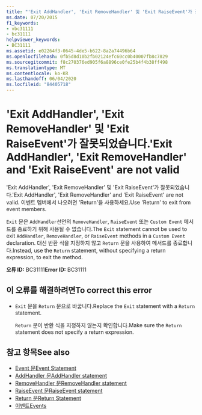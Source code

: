 ```yaml
---
title: "'Exit AddHandler', 'Exit RemoveHandler' 및 'Exit RaiseEvent'가 잘못되었습니다."
ms.date: 07/20/2015
f1_keywords:
- vbc31111
- bc31111
helpviewer_keywords:
- BC31111
ms.assetid: e02264f3-0645-4de5-b622-8a2a74496b64
ms.openlocfilehash: 0fb5d8d10b2fb02124efc60cc0b40007fb8c7829
ms.sourcegitcommit: f8c270376ed905f6a8896ce0fe25b4f4b38ff498
ms.translationtype: MT
ms.contentlocale: ko-KR
ms.lasthandoff: 06/04/2020
ms.locfileid: "84405718"
---
```

# <a name="exit-addhandler-exit-removehandler-and-exit-raiseevent-are-not-valid"></a><span data-ttu-id="1fdd2-102">'Exit AddHandler', 'Exit RemoveHandler' 및 'Exit RaiseEvent'가 잘못되었습니다.</span><span class="sxs-lookup"><span data-stu-id="1fdd2-102">'Exit AddHandler', 'Exit RemoveHandler' and 'Exit RaiseEvent' are not valid</span></span>
<span data-ttu-id="1fdd2-103">'Exit AddHandler', 'Exit RemoveHandler' 및 'Exit RaiseEvent'가 잘못되었습니다.</span><span class="sxs-lookup"><span data-stu-id="1fdd2-103">'Exit AddHandler', 'Exit RemoveHandler' and 'Exit RaiseEvent' are not valid.</span></span> <span data-ttu-id="1fdd2-104">이벤트 멤버에서 나오려면 'Return'을 사용하세요.</span><span class="sxs-lookup"><span data-stu-id="1fdd2-104">Use 'Return' to exit from event members.</span></span>  
  
 <span data-ttu-id="1fdd2-105">`Exit` 문은 `AddHandler`선언의 `RemoveHandler`, `RaiseEvent` 또는 `Custom Event` 메서드를 종료하기 위해 사용될 수 없습니다.</span><span class="sxs-lookup"><span data-stu-id="1fdd2-105">The `Exit` statement cannot be used to exit `AddHandler`, `RemoveHandler`, or `RaiseEvent` methods in a `Custom Event` declaration.</span></span> <span data-ttu-id="1fdd2-106">대신 반환 식을 지정하지 않고 `Return` 문을 사용하여 메서드를 종료합니다.</span><span class="sxs-lookup"><span data-stu-id="1fdd2-106">Instead, use the `Return` statement, without specifying a return expression, to exit the method.</span></span>  
  
 <span data-ttu-id="1fdd2-107">**오류 ID:** BC31111</span><span class="sxs-lookup"><span data-stu-id="1fdd2-107">**Error ID:** BC31111</span></span>  
  
## <a name="to-correct-this-error"></a><span data-ttu-id="1fdd2-108">이 오류를 해결하려면</span><span class="sxs-lookup"><span data-stu-id="1fdd2-108">To correct this error</span></span>  
  
- <span data-ttu-id="1fdd2-109">`Exit` 문을 `Return` 문으로 바꿉니다.</span><span class="sxs-lookup"><span data-stu-id="1fdd2-109">Replace the `Exit` statement with a `Return` statement.</span></span>  
  
     <span data-ttu-id="1fdd2-110">`Return` 문이 반환 식을 지정하지 않는지 확인합니다.</span><span class="sxs-lookup"><span data-stu-id="1fdd2-110">Make sure the `Return` statement does not specify a return expression.</span></span>  
  
## <a name="see-also"></a><span data-ttu-id="1fdd2-111">참고 항목</span><span class="sxs-lookup"><span data-stu-id="1fdd2-111">See also</span></span>

- [<span data-ttu-id="1fdd2-112">Event 문</span><span class="sxs-lookup"><span data-stu-id="1fdd2-112">Event Statement</span></span>](../language-reference/statements/event-statement.md)
- [<span data-ttu-id="1fdd2-113">AddHandler 문</span><span class="sxs-lookup"><span data-stu-id="1fdd2-113">AddHandler statement</span></span>](../language-reference/statements/addhandler-statement.md)
- [<span data-ttu-id="1fdd2-114">RemoveHandler 문</span><span class="sxs-lookup"><span data-stu-id="1fdd2-114">RemoveHandler statement</span></span>](../language-reference/statements/removehandler-statement.md)
- [<span data-ttu-id="1fdd2-115">RaiseEvent 문</span><span class="sxs-lookup"><span data-stu-id="1fdd2-115">RaiseEvent statement</span></span>](../language-reference/statements/raiseevent-statement.md)
- [<span data-ttu-id="1fdd2-116">Return 문</span><span class="sxs-lookup"><span data-stu-id="1fdd2-116">Return Statement</span></span>](../language-reference/statements/return-statement.md)
- [<span data-ttu-id="1fdd2-117">이벤트</span><span class="sxs-lookup"><span data-stu-id="1fdd2-117">Events</span></span>](../programming-guide/language-features/events/index.md)
